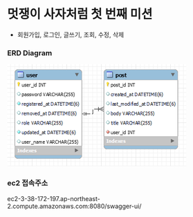 # 멋쟁이 사자처럼 첫 번째 미션
- 회원가입, 로그인, 글쓰기, 조회, 수정, 삭제
### ERD Diagram
![img.png](img.png)


### ec2 접속주소
ec2-3-38-172-197.ap-northeast-2.compute.amazonaws.com:8080/swagger-ui/
